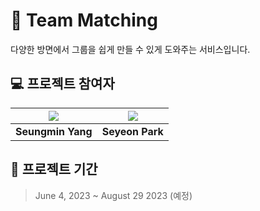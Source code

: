 # 🔖 **Team Matching**

다양한 방면에서 그룹을 쉽게 만들 수 있게 도와주는 서비스입니다.

## 💻 프로젝트 참여자

| [![](https://github.com/yjsmk0902.png?size=100)](https://github.com/yjsmk0902) | [![](https://github.com/yeon7485.png?size=100)](https://github.com/yeon7485) |
| :----------------------------------------------------------: | :----------------------------------------------------------: |
|                      **Seungmin Yang**                       |                       **Seyeon Park**                        |

## 📅 프로젝트 기간

> June 4, 2023 ~ August 29 2023 (예정)
